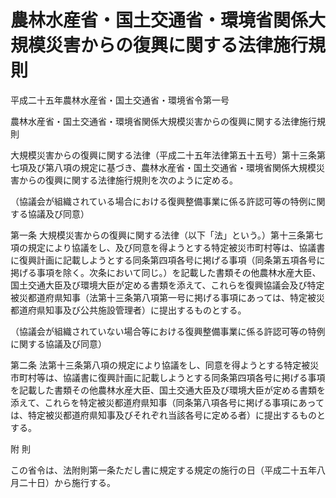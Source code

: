 # 農林水産省・国土交通省・環境省関係大規模災害からの復興に関する法律施行規則

平成二十五年農林水産省・国土交通省・環境省令第一号

農林水産省・国土交通省・環境省関係大規模災害からの復興に関する法律施行規則

大規模災害からの復興に関する法律（平成二十五年法律第五十五号）第十三条第七項及び第八項の規定に基づき、農林水産省・国土交通省・環境省関係大規模災害からの復興に関する法律施行規則を次のように定める。

（協議会が組織されている場合における復興整備事業に係る許認可等の特例に関する協議及び同意）

第一条 大規模災害からの復興に関する法律（以下「法」という。）第十三条第七項の規定により協議をし、及び同意を得ようとする特定被災市町村等は、協議書に復興計画に記載しようとする同条第四項各号に掲げる事項（同条第五項各号に掲げる事項を除く。次条において同じ。）を記載した書類その他農林水産大臣、国土交通大臣及び環境大臣が定める書類を添えて、これらを復興協議会及び特定被災都道府県知事（法第十三条第八項第一号に掲げる事項にあっては、特定被災都道府県知事及び公共施設管理者）に提出するものとする。

（協議会が組織されていない場合等における復興整備事業に係る許認可等の特例に関する協議及び同意）

第二条 法第十三条第八項の規定により協議をし、同意を得ようとする特定被災市町村等は、協議書に復興計画に記載しようとする同条第四項各号に掲げる事項を記載した書類その他農林水産大臣、国土交通大臣及び環境大臣が定める書類を添えて、これらを特定被災都道府県知事（同条第八項各号に掲げる事項にあっては、特定被災都道府県知事及びそれぞれ当該各号に定める者）に提出するものとする。

附 則

この省令は、法附則第一条ただし書に規定する規定の施行の日（平成二十五年八月二十日）から施行する。

